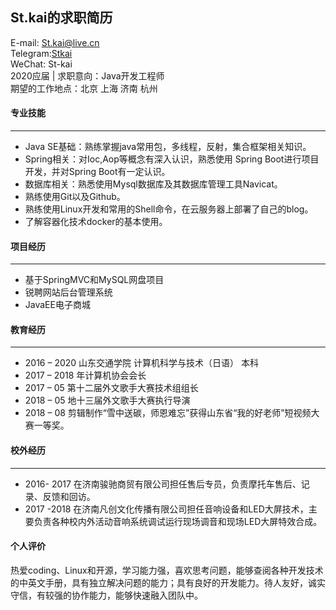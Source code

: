 ## St.kai的求职简历
E-mail: St.kai@live.cn  
Telegram:[Stkai](https://t.me/Stkai)  
WeChat: St-kai  
2020应届 | 求职意向：Java开发工程师  
期望的工作地点：北京 上海 济南 杭州
#### 专业技能
---
* Java SE基础：熟练掌握java常用包，多线程，反射，集合框架相关知识。
* Spring相关：对Ioc,Aop等概念有深入认识，熟悉使用 Spring Boot进行项目开发，并对Spring Boot有一定认识。  
* 数据库相关：熟悉使用Mysql数据库及其数据库管理工具Navicat。  
* 熟练使用Git以及Github。  
* 熟练使用Linux开发和常用的Shell命令，在云服务器上部署了自己的blog。  
* 了解容器化技术docker的基本使用。  
#### 项目经历
---
* 基于SpringMVC和MySQL网盘项目  
* 锐聘网站后台管理系统  
* JavaEE电子商城  
#### 教育经历
---
* 2016 – 2020  山东交通学院  计算机科学与技术（日语）  本科
* 2017 – 2018  年计算机协会会长
* 2017 – 05   第十二届外文歌手大赛技术组组长
* 2018 – 05   地十三届外文歌手大赛执行导演
* 2018 – 08   剪辑制作“雪中送碳，师恩难忘”获得山东省“我的好老师”短视频大赛一等奖。
#### 校外经历
---
* 2016- 2017 在济南骏驰商贸有限公司担任售后专员，负责摩托车售后、记录、反馈和回访。
* 2017 -2018  在济南凡创文化传播有限公司担任音响设备和LED大屏技术，主要负责各种校内外活动音响系统调试运行现场调音和现场LED大屏特效合成。
#### 个人评价
  热爱coding、Linux和开源，学习能力强，喜欢思考问题，能够查阅各种开发技术的中英文手册，具有独立解决问题的能力；具有良好的开发能力。待人友好，诚实守信，有较强的协作能力，能够快速融入团队中。
